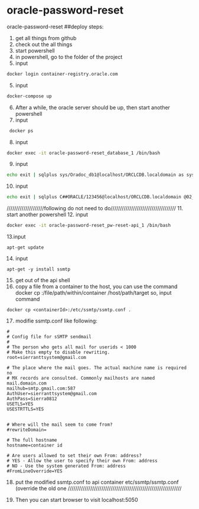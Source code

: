 # oracle-password-reset
oracle-password-reset
##deploy steps:
1. get all things from github
2. check out the all things
3. start powershell
4. in powershell, go to the folder of the project
4. input 
```bash
docker login container-registry.oracle.com
```
5. input 
```bash
docker-compose up
```
6. After a while, the oracle server should be up, then start another powershell
7. input
```bash
 docker ps
```
8. input 
```bash
docker exec -it oracle-password-reset_database_1 /bin/bash
```

9. input 
```bash
echo exit | sqlplus sys/Oradoc_db1@localhost/ORCLCDB.localdomain as sysdba @01_createUser.sql
```
10. input 
```bash
echo exit | sqlplus C##ORACLE/123456@localhost/ORCLCDB.localdomain @02_createTable.sql
```
////////////////////following do not need to do///////////////////////////////////
11. start another powershell
12. input
```bash
docker exec -it oracle-password-reset_pw-reset-api_1 /bin/bash
```
13.input 
```
apt-get update
```
14. input
```
apt-get -y install ssmtp
```
15. get out of the api shell
16. copy a file from a container to the host, you can use the command
docker cp <containerId>:/file/path/within/container /host/path/target
 so, input command
 ```
 docker cp <containerId>:/etc/ssmtp/ssmtp.conf .
 ```
 17. modifie ssmtp.conf like following:
 ```
 #
# Config file for sSMTP sendmail
#
# The person who gets all mail for userids < 1000
# Make this empty to disable rewriting.
root=sierranttsystem@gmail.com

# The place where the mail goes. The actual machine name is required no 
# MX records are consulted. Commonly mailhosts are named mail.domain.com
mailhub=smtp.gmail.com:587
AuthUser=sierranttsystem@gmail.com
AuthPass=Sierra0812
USETLS=YES
USESTRTTLS=YES


# Where will the mail seem to come from?
#rewriteDomain=

# The full hostname
hostname=container id

# Are users allowed to set their own From: address?
# YES - Allow the user to specify their own From: address
# NO - Use the system generated From: address
#FromLineOverride=YES
```
18. put the modified ssmtp.conf to api container etc/ssmtp/ssmtp.conf (override the old one
/////////////////////////////////////////////////////////////

11. Then you can start browser to visit localhost:5050

